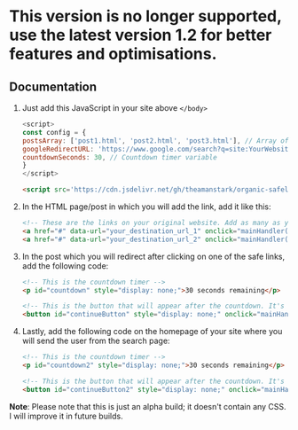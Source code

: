 # This version is no longer supported, use the latest version 1.2 for better features and optimisations.

## Documentation

1. Just add this JavaScript in your site above `</body>`

    ```javascript
    <script>
    const config = {
    postsArray: ['post1.html', 'post2.html', 'post3.html'], // Array of your random post URLs
    googleRedirectURL: 'https://www.google.com/search?q=site:YourWebsite.com', // Google search URL
    countdownSeconds: 30, // Countdown timer variable
    }
    </script>
    ```
    
    ```html
    <script src='https://cdn.jsdelivr.net/gh/theamanstark/organic-safelink@1.1/safelink-code/script.min.js'></script>
    ```
    
2. In the HTML page/post in which you will add the link, add it like this:

    ```html
    <!-- These are the links on your original website. Add as many as you like. -->
    <a href="#" data-url="your_destination_url_1" onclick="mainHandler('redirect', this)">Go to destination 1</a>
    <a href="#" data-url="your_destination_url_2" onclick="mainHandler('redirect', this)">Go to destination 2</a>
    ```

3. In the post which you will redirect after clicking on one of the safe links, add the following code:

    ```html
    <!-- This is the countdown timer -->
    <p id="countdown" style="display: none;">30 seconds remaining</p>

    <!-- This is the button that will appear after the countdown. It's hidden by default. -->
    <button id="continueButton" style="display: none;" onclick="mainHandler('continue')">Continue</button>
    ```

4. Lastly, add the following code on the homepage of your site where you will send the user from the search page:

    ```html
    <!-- This is the countdown timer -->
    <p id="countdown2" style="display: none;">30 seconds remaining</p>

    <!-- This is the button that will appear after the countdown. It's hidden by default. -->
    <button id="continueButton2" style="display: none;" onclick="mainHandler('continue2')">Continue</button>
    ```

**Note**: Please note that this is just an alpha build; it doesn't contain any CSS. I will improve it in future builds.
